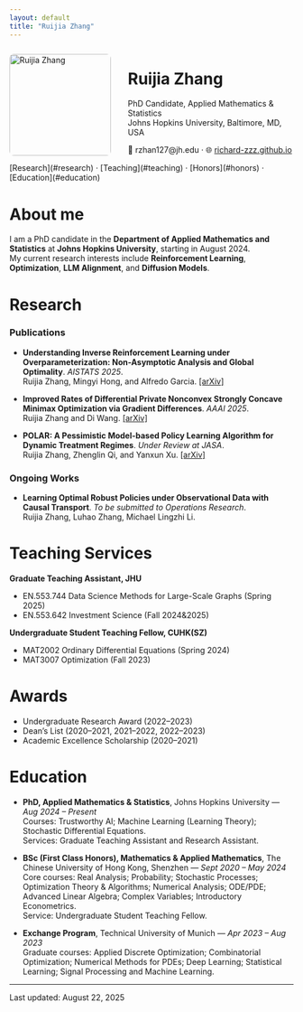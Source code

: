 ```yaml
---
layout: default
title: "Ruijia Zhang"
---
```


<div style="display:flex; align-items:center; gap:30px;">

  <!-- 左边头像 -->
  <img src="/assets/img/IMG_8942.JPG" alt="Ruijia Zhang" width="180" style="border-radius:8px;">

  <!-- 右边文字 -->
  <div>
    <h1>Ruijia Zhang</h1>
    <p>PhD Candidate, Applied Mathematics & Statistics<br>
    Johns Hopkins University, Baltimore, MD, USA</p>
    <p>📧 rzhan127@jh.edu · 🌐 <a href="https://richard-zzz.github.io">richard-zzz.github.io</a></p>
  </div>

</div>

<div class="nav">
[Research](#research) · [Teaching](#teaching) · [Honors](#honors) · [Education](#education)
</div>

# About me
I am a PhD candidate in the **Department of Applied Mathematics and Statistics** at **Johns Hopkins University**, starting in August 2024.  
My current research interests include **Reinforcement Learning**, **Optimization**, **LLM Alignment**, and **Diffusion Models**.

# Research

### Publications
- **Understanding Inverse Reinforcement Learning under Overparameterization: Non-Asymptotic Analysis and Global Optimality**. *AISTATS 2025*.  
  Ruijia Zhang, Mingyi Hong, and Alfredo Garcia.  [[arXiv]](https://arxiv.org/abs/2503.17865)
  
- **Improved Rates of Differential Private Nonconvex Strongly Concave Minimax Optimization via Gradient Differences**. *AAAI 2025*.  
  Ruijia Zhang and Di Wang.  [[arXiv]](https://arxiv.org/abs/2503.18317)
  
- **POLAR: A Pessimistic Model-based Policy Learning Algorithm for Dynamic Treatment Regimes**. *Under Review at JASA*.  
  Ruijia Zhang, Zhenglin Qi, and Yanxun Xu. [[arXiv]](https://arxiv.org/abs/2506.20406)

### Ongoing Works
- **Learning Optimal Robust Policies under Observational Data with Causal Transport**. *To be submitted to Operations Research*.  
  Ruijia Zhang, Luhao Zhang, Michael Lingzhi Li.

# Teaching Services
**Graduate Teaching Assistant, JHU**
- EN.553.744 Data Science Methods for Large-Scale Graphs (Spring 2025)
- EN.553.642 Investment Science (Fall 2024&2025)

**Undergraduate Student Teaching Fellow, CUHK(SZ)**
- MAT2002 Ordinary Differential Equations (Spring 2024)
- MAT3007 Optimization (Fall 2023)

# Awards
- Undergraduate Research Award (2022–2023)  
- Dean’s List (2020–2021, 2021–2022, 2022–2023)  
- Academic Excellence Scholarship (2020–2021)

# Education
- **PhD, Applied Mathematics & Statistics**, Johns Hopkins University — *Aug 2024 – Present*  
  Courses: Trustworthy AI; Machine Learning (Learning Theory); Stochastic Differential Equations.  
  Services: Graduate Teaching Assistant and Research Assistant.

- **BSc (First Class Honors), Mathematics & Applied Mathematics**, The Chinese University of Hong Kong, Shenzhen — *Sept 2020 – May 2024*  
  Core courses: Real Analysis; Probability; Stochastic Processes; Optimization Theory & Algorithms; Numerical Analysis; ODE/PDE; Advanced Linear Algebra; Complex Variables; Introductory Econometrics.  
  Service: Undergraduate Student Teaching Fellow.

- **Exchange Program**, Technical University of Munich — *Apr 2023 – Aug 2023*  
  Graduate courses: Applied Discrete Optimization; Combinatorial Optimization; Numerical Methods for PDEs; Deep Learning; Statistical Learning; Signal Processing and Machine Learning.

<hr>
<div class="small">Last updated: August 22, 2025</div>
